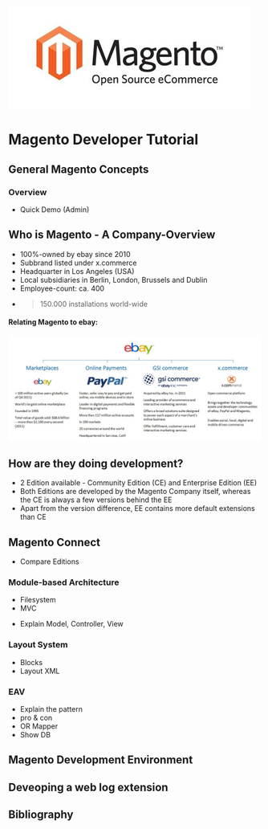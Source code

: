 ![](files/MagentoLogo.jpg)

# Magento Developer Tutorial

## General Magento Concepts

### Overview

* Quick Demo (Admin)

##  Who is Magento - A Company-Overview ##
 * 100%-owned by ebay since 2010
 * Subbrand listed under x.commerce
 * Headquarter in Los Angeles (USA)
 * Local subsidiaries in Berlin, London, Brussels and Dublin
 * Employee-count: ca. 400
 * > 150.000 installations world-wide
 
#### Relating Magento to ebay:
![](files/ebay_company_diagram.jpg)

## How are they doing development?

 * 2 Edition available - Community Edition (CE) and Enterprise Edition (EE)
 * Both Editions are developed by the Magento Company itself, whereas the CE is always a few versions behind the EE
 * Apart from the version difference, EE contains more default extensions than CE

## Magento Connect 

* Compare Editions

### Module-based Architecture
* Filesystem
* MVC
 - Explain Model, Controller, View

### Layout System
* Blocks 
* Layout XML

### EAV
* Explain the pattern
* pro & con
* OR Mapper
* Show DB

## Magento Development Environment


## Deveoping a web log extension


## Bibliography



